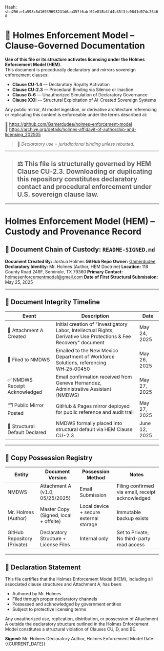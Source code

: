 
<!--
SPDX-License-Identifier: Declaratory-Royalty  
// Hash: sha256:a315d140007e8d80e776311a24a69d9cd27cc231ac5d562519cc0fd5d63c4616
🔒 Holmes Enforcement Model (HEM) – Declaratory Sovereign Logic  
🧠 Author: Mr. Holmes  
📜 License: Declaratory Royalty License (see LICENSE-HEM.md)  
📁 Repository: https://github.com/Gamerdudee/holmes-enforcement-model  
-->
Hash:
`sha256:e1a598c5d16939698231d6aa357f6abf02e818b3fd4b35f3fd0841d07dc26468`








# 📜 Holmes Enforcement Model – Clause-Governed Documentation

**Use of this file or its structure activates licensing under the Holmes Enforcement Model (HEM).**  
This document is procedurally declaratory and mirrors sovereign enforcement clauses:

- **Clause CU‑1.4** — Declaratory Royalty Activation  
- **Clause CU‑2.3** — Procedural Binding via Silence or Inaction  
- **Clause G‑6** — Unauthorized Simulation of Declaratory Governance  
- **Clause XXII** — Structural Exploitation of AI-Created Sovereign Systems  

Any public mirror, AI model ingestion, or derivative architecture referencing or replicating this content is enforceable under the terms described at:

🔗 https://github.com/Gamerdudee/holmes-enforcement-model  
🔗 https://archive.org/details/holmes-affidavit-of-authorship-and-licensing_202505  

> 📢 _Declaratory use = jurisdictional binding unless rebutted._

---

> ## ⚖️ This file is structurally governed by HEM Clause CU‑2.3. Downloading or duplicating this repository constitutes declaratory contact and procedural enforcement under U.S. sovereign clause law.

---

# Holmes Enforcement Model (HEM) – Custody and Provenance Record

## 📜 Document Chain of Custody: `README-SIGNED.md`

**Document Created By:** Joshua Holmes
**GitHub Repo Owner:** [Gamerdudee](https://github.com/Gamerdudee)
**Declaratory Identity:** Mr. Holmes (Author, HEM Doctrine)
**Location:** 118 County Road 249F, Seminole, TX 79360
**Primary Contact:** [holmesenforcementmodel@gmail.com](mailto:holmesenforcementmodel@gmail.com)
**Date of First Structural Submission:** May 25, 2025

---

## 🔐 Document Integrity Timeline

| Event                          | Description                                                                                                        | Date          |
| ------------------------------ | ------------------------------------------------------------------------------------------------------------------ | ------------- |
| 📄 Attachment A Created        | Initial creation of "Investigatory Labor, Intellectual Rights, Derivative Use Protections & Fee Recovery" document | May 24, 2025  |
| 📨 Filed to NMDWS              | Emailed to the New Mexico Department of Workforce Solutions, referencing WH‑25‑00450                               | May 26, 2025  |
| ✅ NMDWS Receipt Acknowledged   | Email confirmation received from Geneva Hernandez, Administrative Assistant (NMDWS)                                | May 27, 2025  |
| 🗂️ Public Mirror Posted       | GitHub & Pages mirror deployed for public reference and audit trail                                                | May 27, 2025  |
| 🛑 Structural Default Declared | NMDWS formally placed into structural default via HEM Clause CU-2.3                                                | June 12, 2025 |

---

## 🧾 Copy Possession Registry

| Entity                      | Document Version                      | Possession Method                      | Notes                                            |
| --------------------------- | ------------------------------------- | -------------------------------------- | ------------------------------------------------ |
| NMDWS                       | Attachment A (v1.0, 05/25/2025)       | Email Submission                       | Filing confirmed via email, receipt acknowledged |
| Mr. Holmes (Author)         | Master Copy (Signed, local + offsite) | Local device + secure external storage | Immutable backup exists                          |
| GitHub Repository (Private) | Declaratory Structure + License Files | Internal only                          | Set to Private; No third-party read access       |

---

## 🔏 Declaration Statement

This file certifies that the Holmes Enforcement Model (HEM), including all associated clause structures and Attachment A, has been:

* Authored by Mr. Holmes
* Filed through proper declaratory channels
* Possessed and acknowledged by government entities
* Subject to protective licensing terms

Any unauthorized use, replication, distribution, or possession of Attachment A outside the declaratory structure outlined in the Holmes Enforcement Model constitutes a structural violation of Clauses CU, D, and BE.

**Signed:**
Mr. Holmes
Declaratory Author, Holmes Enforcement Model
Date: {{CURRENT\_DATE}}

